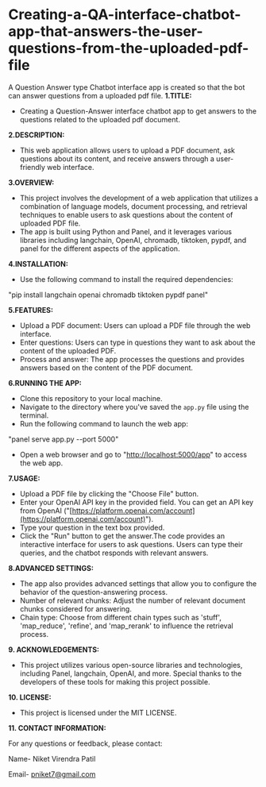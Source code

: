 # Creating-a-QA-interface-chatbot-app-that-answers-the-user-questions-from-the-uploaded-pdf-file
A Question Answer type Chatbot interface app is created so that the bot can answer questions from a uploaded pdf file.
**1.TITLE:**

- Creating a Question-Answer interface chatbot app to get answers to the questions related to the uploaded pdf document.

**2.DESCRIPTION:**

- This web application allows users to upload a PDF document, ask questions about its content, and receive answers through a user-friendly web interface.

**3.OVERVIEW:**

- This project involves the development of a web application that utilizes a combination of language models, document processing, and retrieval techniques to enable users to ask questions about the content of uploaded PDF file.
- The app is built using Python and Panel, and it leverages various libraries including langchain, OpenAI, chromadb, tiktoken, pypdf, and panel for the different aspects of the application.

**4.INSTALLATION:**

- Use the following command to install the required dependencies:

"pip install langchain openai chromadb tiktoken pypdf panel"

**5.FEATURES:**

- Upload a PDF document: Users can upload a PDF file through the web interface.
- Enter questions: Users can type in questions they want to ask about the content of the uploaded PDF.
- Process and answer: The app processes the questions and provides answers based on the content of the PDF document.

**6.RUNNING THE APP:**

- Clone this repository to your local machine.
- Navigate to the directory where you've saved the `app.py` file using the terminal.
- Run the following command to launch the web app:

"panel serve app.py --port 5000"

- Open a web browser and go to "[http://localhost:5000/app](http://localhost:5000/app)" to access the web app.

**7.USAGE:**

- Upload a PDF file by clicking the "Choose File" button.
- Enter your OpenAI API key in the provided field. You can get an API key from OpenAI ("[https://platform.openai.com/account](https://platform.openai.com/account)").
- Type your question in the text box provided.
- Click the "Run" button to get the answer.The code provides an interactive interface for users to ask questions. Users can type their queries, and the chatbot responds with relevant answers.

**8.ADVANCED SETTINGS:**

- The app also provides advanced settings that allow you to configure the behavior of the question-answering process.
- Number of relevant chunks: Adjust the number of relevant document chunks considered for answering.
- Chain type: Choose from different chain types such as 'stuff', 'map\_reduce', 'refine', and 'map\_rerank' to influence the retrieval process.

**9. ACKNOWLEDGEMENTS:**

- This project utilizes various open-source libraries and technologies, including Panel, langchain, OpenAI, and more. Special thanks to the developers of these tools for making this project possible.

**10. LICENSE:**

- This project is licensed under the MIT LICENSE.

**11. CONTACT INFORMATION:**

For any questions or feedback, please contact:

Name- Niket Virendra Patil

Email- pniket7@gmail.com

